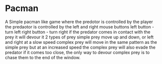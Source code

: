 # Pacman
A Simple pacman like game where the predotor is controlled by the player
the predaotor is controlled by the left and right mouse buttons
left button - turn left
right button - turn right
if the predator comes in contact with the prey it will devour it 
2 types of prey
simple prey move up and down, or left and right at a slow speed
complex prey will move in the same pattern as the simple prey but at an increased speed
the complex prey will also evade the predator if it comes too close, the only way to devour
complex prey is to chase them to the end of the window.
